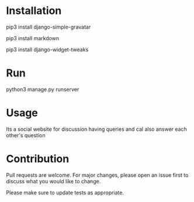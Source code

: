 # Installation

pip3 install django-simple-gravatar

pip3 install markdown

pip3 install django-widget-tweaks

# Run

python3 manage.py runserver

# Usage

Its a social website for discussion having queries and cal also answer each other's question

# Contribution

Pull requests are welcome. For major changes, please open an issue first to discuss what you would like to change.

Please make sure to update tests as appropriate.
